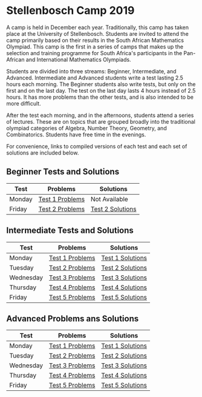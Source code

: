 # Stellenbosch Camp 2019

A camp is held in December each year. Traditionally, this camp has taken place at the University of Stellenbosch. Students are invited to attend the camp primarily based on their results in the South African Mathematics Olympiad. This camp is the first in a series of camps that makes up the selection and training programme for South Africa's participants in the Pan-African and International Mathematics Olympiads.

Students are divided into three streams: Beginner, Intermediate, and Advanced. Intermediate and Advanced students write a test lasting 2.5 hours each morning. The Beginner students also write tests, but only on the first and on the last day. The test on the last day lasts 4 hours instead of 2.5 hours. It has more problems than the other tests, and is also intended to be more difficult.

After the test each morning, and in the afternoons, students attend a series of lectures. These are on topics that are grouped broadly into the traditional olympiad categories of Algebra, Number Theory, Geometry, and Combinatorics. Students have free time in the evenings.

For convenience, links to compiled versions of each test and each set of solutions are included below.

## Beginner Tests and Solutions

| Test | Problems | Solutions |
| ---- | -------- | --------- |
| Monday | [Test 1 Problems](./tests/beginners/pdfs/beg_test_1.pdf) | Not Available |
| Friday | [Test 2 Problems](./tests/beginners/pdfs/beg_test_2.pdf) | [Test 2 Solutions](./solutions/beginners/pdfs/beg_test_2_sol.pdf) |

## Intermediate Tests and Solutions

| Test | Problems | Solutions |
| ---- | -------- | --------- |
| Monday | [Test 1 Problems](./tests/intermediate/pdfs/int_test_1.pdf) | [Test 1 Solutions](./solutions/intermediate/pdfs/int_sol_1.pdf) |
| Tuesday | [Test 2 Problems](./tests/intermediate/pdfs/int_test_2.pdf) | [Test 2 Solutions](./solutions/intermediate/pdfs/int_sol_2.pdf) |
| Wednesday | [Test 3 Problems](./tests/intermediate/pdfs/int_test_3.pdf) | [Test 3 Solutions](./solutions/intermediate/pdfs/int_sol_3.pdf) |
| Thursday | [Test 4 Problems](./tests/intermediate/pdfs/int_test_4.pdf) | [Test 4 Solutions](./solutions/intermediate/pdfs/int_sol_4.pdf) |
| Friday | [Test 5 Problems](./tests/intermediate/pdfs/int_test_5.pdf) | [Test 5 Solutions](./solutions/intermediate/pdfs/int_sol_5.pdf) |

## Advanced Problems ans Solutions

| Test | Problems | Solutions |
| ---- | -------- | --------- |
| Monday | [Test 1 Problems](./tests/advanced/pdfs/adv_test1.pdf) | [Test 1 Solutions](./solutions/advanced/pdfs/adv_sol1.pdf) |
| Tuesday | [Test 2 Problems](./tests/advanced/pdfs/adv_test2.pdf) | [Test 2 Solutions](./solutions/advanced/pdfs/adv_sol2.pdf) |
| Wednesday | [Test 3 Problems](./tests/advanced/pdfs/adv_test3.pdf) | [Test 3 Solutions](./solutions/advanced/pdfs/adv_sol3.pdf) |
| Thursday | [Test 4 Problems](./tests/advanced/pdfs/adv_test4.pdf) | [Test 4 Solutions](./solutions/advanced/pdfs/adv_sol4.pdf) |
| Friday | [Test 5 Problems](./tests/advanced/pdfs/adv_test5.pdf) | [Test 5 Solutions](./solutions/advanced/pdfs/adv_sol5.pdf) |